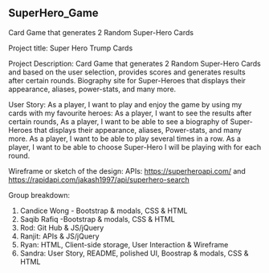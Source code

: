 ## SuperHero_Game
Card Game that generates 2 Random Super-Hero Cards

Project title: Super Hero Trump Cards

Project Description: Card Game that generates 2 Random Super-Hero Cards and based on the user selection,
provides scores and generates results after certain rounds. Biography site for Super-Heroes that displays their appearance, aliases, power-stats, and many more.

User Story:
As a player, I want to play and enjoy the game by using my cards with my favourite heroes:
As a player, I want to see the results after certain rounds,
As a player, I want to be able to see a biography of Super-Heroes that displays their appearance, aliases,
Power-stats, and many more.
As a player, I want to be able to play several times in a row.
As a player, I want to be able to choose Super-Hero I will be playing with for each round.

Wireframe or sketch of the design:
APIs: https://superheroapi.com/  and https://rapidapi.com/jakash1997/api/superhero-search

Group breakdown:
1. Candice Wong - Bootstrap & modals, CSS & HTML
2. Saqib Rafiq -Bootstrap & modals, CSS & HTML
2. Rod: Git Hub & JS/jQuery
3. Ranjit: APIs & JS/jQuery
4. Ryan: HTML, Client-side storage, User Interaction & Wireframe
5. Sandra: User Story, README, polished UI, Boostrap & modals, CSS & HTML
